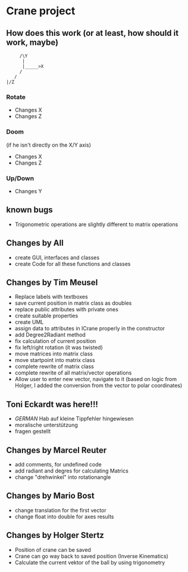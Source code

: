 ﻿# Crane project

## How does this work (or at least, how should it work, maybe)

```
     /\Y
      |
      |_____>X
     /
   /
|/Z
```

### Rotate

- Changes X
- Changes Z

### Doom

(if he isn't directly on the X/Y axis)

- Changes X
- Changes Z

### Up/Down

- Changes Y

## known bugs

- Trigonometric operations are slightly different to matrix operations

## Changes by All

- create GUI, interfaces and classes
- create Code for all these functions and classes

## Changes by Tim Meusel

- Replace labels with textboxes
- save current position in matrix class as doubles
- replace public attributes with private ones
- create suitable properties
- create UML
- assign data to attributes in ICrane properly in the constructor
- add Degree2Radiant method
- fix calculation of current position
- fix left/right rotation (it was twisted)
- move matrices into matrix class
- move startpoint into matrix class
- complete rewrite of matrix class
- complete rewrite of all matrix/vector operations
- Allow user to enter new vector, navigate to it (based on logic from Holger, I added the conversion from the vector to polar coordinates)

## Toni Eckardt was here!!!
- *GERMAN* Hab auf kleine Tippfehler hingewiesen
- moralische unterstützung
- fragen gestellt

## Changes by Marcel Reuter

- add comments, for undefined code
- add radiant and degres for calculating Matrics
- change "drehwinkel" into rotationangle

## Changes by Mario Bost

- change translation for the first vector
- change float into double for axes results

## Changes by Holger Stertz

- Position of crane can be saved
- Crane can go way back to saved position (Inverse Kinematics)
- Calculate the current vektor of the ball by using trigonometry